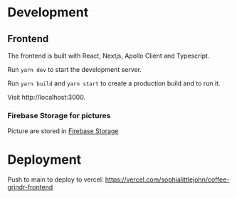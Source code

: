# Development

## Frontend

The frontend is built with React, Nextjs, Apollo Client and Typescript.

Run `yarn dev` to start the development server.

Run `yarn build` and `yarn start` to create a production build and to run it.

Visit http://localhost:3000.

### Firebase Storage for pictures

Picture are stored in [Firebase Storage](https://console.firebase.google.com/project/coffee-grindr/storage/coffee-grindr.appspot.com/files)

# Deployment

Push to main to deploy to vercel: https://vercel.com/sophialittlejohn/coffee-grindr-frontend
